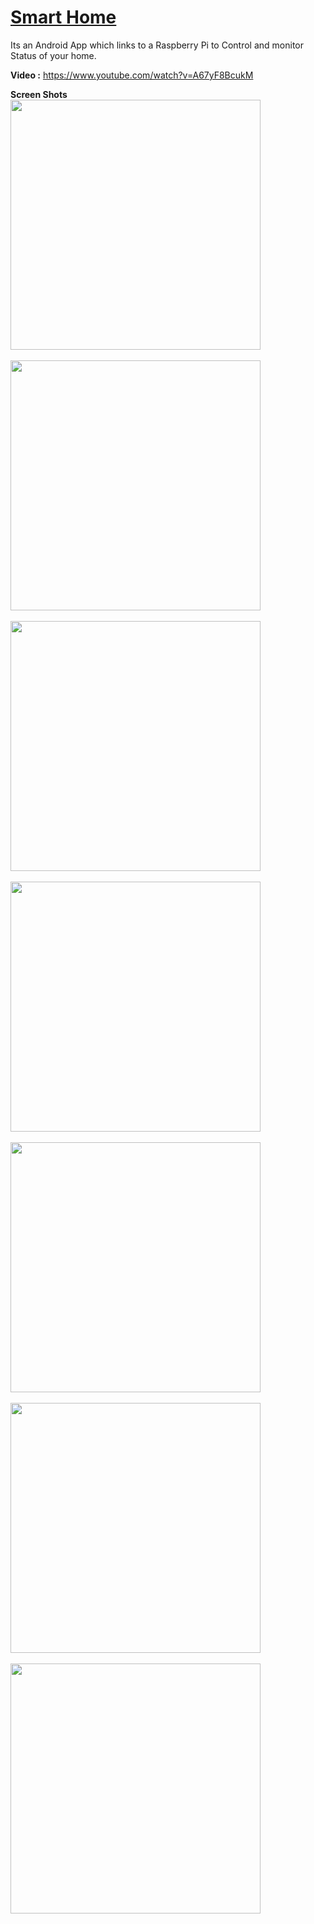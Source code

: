 <h1><u>Smart Home</u></h1>
Its an Android App which links to a Raspberry Pi to Control and monitor Status of your home.


<b>Video :</b>
<a href ="https://www.youtube.com/watch?v=A67yF8BcukM">https://www.youtube.com/watch?v=A67yF8BcukM</a>


<b>Screen Shots<b><br>
<img src="https://raw.githubusercontent.com/rpidanny/Smart-home/master/Android/SmartHome/ScreenShots/Screenshot_2014-07-09-16-38-28.png" height="400"><br>
<br>
<img src="https://raw.githubusercontent.com/rpidanny/Smart-home/master/Android/SmartHome/ScreenShots/Screenshot_2014-06-12-00-37-50.png" height="400"><br>
<br>
<img src="https://raw.githubusercontent.com/rpidanny/Smart-home/master/Android/SmartHome/ScreenShots/Screenshot_2014-06-17-19-56-15.png" height="400"><br>
<br>
<img src="https://raw.githubusercontent.com/rpidanny/Smart-home/master/Android/SmartHome/ScreenShots/Screenshot_2014-06-17-19-56-37.png" height="400"><br>
<br>
<img src="https://raw.githubusercontent.com/rpidanny/Smart-home/master/Android/SmartHome/ScreenShots/Screenshot_2014-06-09-01-04-29.png" height="400"><br>
<br>
<img src="https://raw.githubusercontent.com/rpidanny/Smart-home/master/Android/SmartHome/ScreenShots/Screenshot_2014-06-17-19-58-11.png" height="400"><br>
<br>
<img src="https://raw.githubusercontent.com/rpidanny/Smart-home/master/Android/SmartHome/ScreenShots/Screenshot_2014-06-07-18-07-03.png" height="400">
